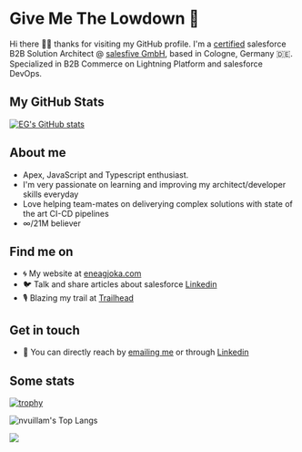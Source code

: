 # Give Me The Lowdown 👀

Hi there 👋🏽 thanks for visiting my GitHub profile. I'm a <a href="https://trailhead.salesforce.com/en/credentials/certification-detail-print/?searchString=jzwGGO6/DAqjJp/rnXs4jTw1oFtoquIvhFFscAUeqEgVhe0RTpwAmTiXLrNWlQQZ" target="_blank">certified</a> salesforce B2B Solution Architect @ <a href="http://www.salesfive.com/en" target="_blank">salesfive GmbH</a>, based in Cologne, Germany 🇩🇪. Specialized in B2B Commerce on Lightning Platform and salesforce DevOps.

## My GitHub Stats

[![EG's GitHub stats](https://github-readme-stats.vercel.app/api?username=eneag-sf&show_icons=true&count_private=true&theme=tokyonight)](https://github.com/anuraghazra/github-readme-stats)

## About me 

- Apex, JavaScript and Typescript enthusiast.
- I'm very passionate on learning and improving my architect/developer skills everyday
- Love helping team-mates on deliverying complex solutions with state of the art CI-CD pipelines
- ∞/21M believer

## Find me on

- 🌀 My website at [eneagjoka.com](https://eneagjoka.com)
- 🐦 Talk and share articles about salesforce [Linkedin](https://www.linkedin.com/in/eneagjoka/)
- 🎙️ Blazing my trail at [Trailhead](https://trailblazer.me/id/eneagjoka)

## Get in touch
- 📧 You can directly reach by [emailing me](enea.gjoka@trailblazercgl.com) or through [Linkedin](https://www.linkedin.com/in/eneagjoka/)

## Some stats

[![trophy](https://github-profile-trophy.vercel.app/?username=eneag-sf&theme=onedark)](https://github.com/ryo-ma/github-profile-trophy)  
  
![nvuillam's Top Langs](https://github-readme-stats.vercel.app/api/top-langs/?username=eneag-sf&langs_count=8&theme=radical&layout=compact&card_width=445)

<p align="left">
    <img src="https://visitor-badge.laobi.icu/badge?page_id=eneag-sf" id="counter">
</p>
